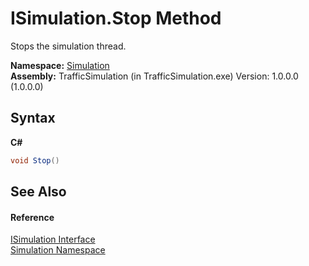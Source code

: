 # ISimulation.Stop Method 
 

Stops the simulation thread.

**Namespace:**&nbsp;<a href="b71c5885-7898-7f3d-5cc7-cf9a4645e16d">Simulation</a><br />**Assembly:**&nbsp;TrafficSimulation (in TrafficSimulation.exe) Version: 1.0.0.0 (1.0.0.0)

## Syntax

**C#**<br />
``` C#
void Stop()
```


## See Also


#### Reference
<a href="575b36de-9be9-eb4a-843c-0d1b8a3b3714">ISimulation Interface</a><br /><a href="b71c5885-7898-7f3d-5cc7-cf9a4645e16d">Simulation Namespace</a><br />